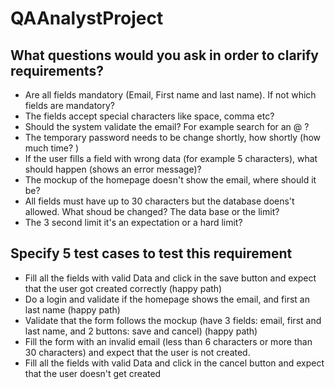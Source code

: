 # QAAnalystProject

## What questions would you ask in order to clarify requirements?

- Are all fields mandatory (Email, First name and last name). If not which fields are mandatory?
- The fields accept special characters like space, comma etc?
- Should the system validate the email? For example search for an @ ?
- The temporary password needs to be change shortly, how shortly (how much time? )
- If the user fills a field with wrong data (for example 5 characters), what should happen (shows an error message)?
- The mockup of the homepage doesn't show the email, where should it be?
- All fields must have up to 30 characters but the database doens't allowed. What shoud be changed? The data base or the limit?
- The 3 second limit it's an expectation or a hard limit?

## Specify 5 test cases to test this requirement

- Fill all the fields with valid Data and click in the save button and expect that the user got created correctly (happy path)
- Do a login and validate if the homepage shows the email, and first an last name (happy path)
- Validate that the form follows the mockup (have 3 fields: email, first and last name, and 2 buttons: save and cancel) (happy path)
- Fill the form with an invalid email (less than 6 characters or more than 30 characters) and expect that the user is not created.
- Fill all the fields with valid Data and click in the cancel button and expect that the user doesn't get created
